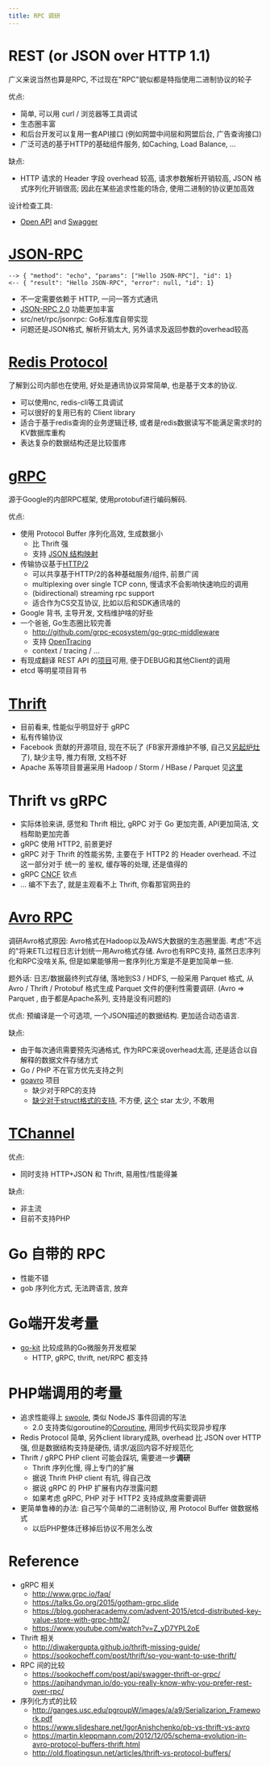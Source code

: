 ```yaml
---
title: RPC 调研
---
```



# REST (or JSON over HTTP 1.1)

广义来说当然也算是RPC, 不过现在"RPC"貌似都是特指使用二进制协议的轮子

优点: 

- 简单, 可以用 curl / 浏览器等工具调试
- 生态圈丰富
- 和后台开发可以复用一套API接口 (例如网盟中间层和网盟后台, 广告查询接口)
- 广泛可选的基于HTTP的基础组件服务, 如Caching, Load Balance, ...

缺点: 

- HTTP 请求的 Header 字段 overhead 较高, 请求参数解析开销较高, JSON 格式序列化开销很高; 因此在某些追求性能的场合, 使用二进制的协议更加高效


设计检查工具:

- [Open API](https://www.openapis.org/) and [Swagger](http://swagger.io/)

# [JSON-RPC](http://json-rpc.org/wiki/specification)

    --> { "method": "echo", "params": ["Hello JSON-RPC"], "id": 1}
    <-- { "result": "Hello JSON-RPC", "error": null, "id": 1}

- 不一定需要依赖于 HTTP, 一问一答方式通讯
- [JSON-RPC 2.0](http://www.jsonrpc.org/specification) 功能更加丰富
- src/net/rpc/jsonrpc: Go标准库自带实现
- 问题还是JSON格式, 解析开销太大, 另外请求及返回参数的overhead较高

# [Redis Protocol](https://redis.io/topics/protocol)

了解到公司内部也在使用, 好处是通讯协议异常简单, 也是基于文本的协议. 

- 可以使用nc, redis-cli等工具调试
- 可以很好的复用已有的 Client library
- 适合于基于redis查询的业务逻辑迁移, 或者是redis数据读写不能满足需求时的KV数据库重构
- 表达复杂的数据结构还是比较蛋疼

# [gRPC](http://www.grpc.io/)

源于Google的内部RPC框架, 使用protobuf进行编码解码.

优点: 

- 使用 Protocol Buffer 序列化高效, 生成数据小
  - 比 Thrift 强
  - 支持 [JSON 结构映射](https://developers.google.com/protocol-buffers/docs/proto3#json)
- 传输协议基于[HTTP/2](http://www.grpc.io/docs/guides/wire.html)
  - 可以共享基于HTTP/2的各种基础服务/组件, 前景广阔
  - multiplexing over single TCP conn, 慢请求不会影响快速响应的调用
  - (bidirectional) streaming rpc support
  - 适合作为CS交互协议, 比如以后和SDK通讯啥的
- Google 背书, 主导开发, 文档维护啥的好些
- 一个爸爸, Go生态圈比较完善
  - <http://github.com/grpc-ecosystem/go-grpc-middleware>
  - 支持 [OpenTracing](https://github.com/grpc-ecosystem/grpc-opentracing)
  - context / tracing / ...
- 有现成翻译 REST API 的[项目](https://github.com/grpc-ecosystem/grpc-gateway)可用, 便于DEBUG和其他Client的调用
- etcd 等明星项目背书

# [Thrift](https://thrift.apache.org/)

- 目前看来, 性能似乎明显好于 gRPC
- 私有传输协议
- Facebook 贡献的开源项目, 现在不玩了 (FB家开源维护不够, 自己又[另起炉灶](https://github.com/facebook/fbthrift)了), 缺少主导, 推力有限, 文档不好
- Apache 系等项目普遍采用 Hadoop / Storm / HBase / Parquet 见[这里](https://thrift.apache.org/about#other-apache-projects-using-apache-thrift)

# Thrift vs gRPC

- 实际体验来讲, 感觉和 Thrift 相比, gRPC 对于 Go 更加完善, API更加简洁, 文档帮助更加完善
- gRPC 使用 HTTP2, 前景更好
- gRPC 对于 Thrift 的性能劣势, 主要在于 HTTP2 的 Header overhead. 不过这一部分对于 统一的 鉴权, 缓存等的处理, 还是值得的
- gRPC [CNCF](https://www.cncf.io/) 钦点
- ... 编不下去了, 就是主观看不上 Thrift, 你看那官网丑的

# [Avro RPC](https://avro.apache.org/docs/current/)

调研Avro格式原因: Avro格式在Hadoop以及AWS大数据的生态圈里面. 考虑"不远的"将来ETL过程日志计划统一用Avro格式存储. Avro也有RPC支持, 虽然日志序列化和RPC没啥关系, 但是如果能够用一套序列化方案是不是更加简单一些.

题外话: 日志/数据最终列式存储, 落地到S3 / HDFS, 一般采用 Parquet 格式, 从 Avro / Thrift / Protobuf 格式生成 Parquet 文件的便利性需要调研. (Avro => Parquet , 由于都是Apache系列, 支持是没有问题的)

优点: 预编译是一个可选项, 一个JSON描述的数据结构. 更加适合动态语言.

缺点: 

- 由于每次通讯需要预先沟通格式, 作为RPC来说overhead太高, 还是适合以自解释的数据文件存储方式
- Go / PHP 不在官方优先支持之列
- [goavro](https://github.com/linkedin/goavro) 项目
  - 缺少对于RPC的支持
  - [缺少对于struct格式的支持](https://github.com/linkedin/goavro/issues/22), 不方便, [这个](https://github.com/alanctgardner/gogen-avro) star 太少, 不敢用

# [TChannel](https://github.com/uber/tchannel)

优点:

- 同时支持 HTTP+JSON 和 Thrift, 易用性/性能得兼

缺点: 

- 非主流
- 目前不支持PHP

# Go 自带的 RPC

- 性能不错
- gob 序列化方式, 无法跨语言, 放弃

# Go端开发考量

- [go-kit](https://gokit.io/) 比较成熟的Go微服务开发框架
  - HTTP, gRPC, thrift, net/RPC 都支持

# PHP端调用的考量

- 追求性能得上 [swoole](http://www.swoole.com/), 类似 NodeJS 事件回调的写法
  - 2.0 支持类似goroutine的[Coroutine](https://wiki.swoole.com/wiki/page/p-coroutine.html), 用同步代码实现异步程序
- Redis Protocol 简单, 另外client library成熟, overhead 比 JSON over HTTP 强, 但是数据结构支持是硬伤, 请求/返回内容不好规范化
- Thrift / gRPC PHP client 可能会踩坑, 需要进一步**调研**
  - Thrift 序列化慢, 得上专门的扩展
  - 据说 Thrift PHP client 有坑, 得自己改
  - 据说 gRPC 的 PHP 扩展有内存泄露问题
  - 如果考虑 gRPC, PHP 对于 HTTP2 支持成熟度需要调研
- 更简单鲁棒的办法: 自己写个简单的二进制协议, 用 Protocol Buffer 做数据格式
  - 以后PHP整体迁移掉后协议不用怎么改

# Reference

- gRPC 相关
  - <http://www.grpc.io/faq/>
  - <https://talks.Go.org/2015/gotham-grpc.slide>
  - <https://blog.gopheracademy.com/advent-2015/etcd-distributed-key-value-store-with-grpc-http2/>
  - <https://www.youtube.com/watch?v=Z_yD7YPL2oE>
- Thrift 相关
  - <http://diwakergupta.github.io/thrift-missing-guide/>
  - <https://sookocheff.com/post/thrift/so-you-want-to-use-thrift/>
- RPC 间的比较
  - <https://sookocheff.com/post/api/swagger-thrift-or-grpc/>
  - <https://apihandyman.io/do-you-really-know-why-you-prefer-rest-over-rpc/>
- 序列化方式的比较
  - <http://ganges.usc.edu/pgroupW/images/a/a9/Serializarion_Framework.pdf>
  - <https://www.slideshare.net/IgorAnishchenko/pb-vs-thrift-vs-avro>
  - <https://martin.kleppmann.com/2012/12/05/schema-evolution-in-avro-protocol-buffers-thrift.html>
  - <http://old.floatingsun.net/articles/thrift-vs-protocol-buffers/>

